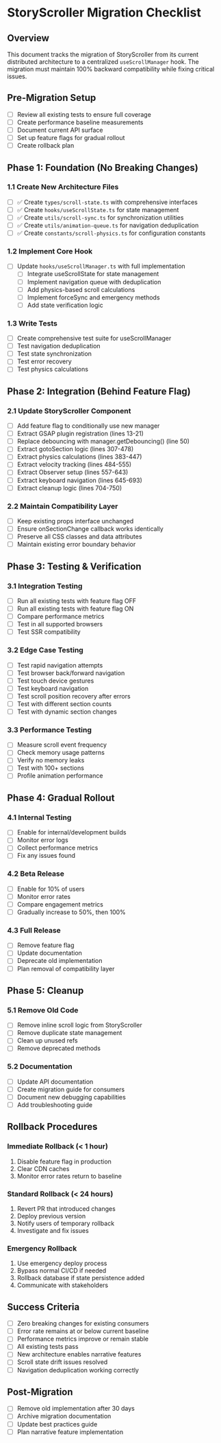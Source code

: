 # StoryScroller Migration Checklist

## Overview
This document tracks the migration of StoryScroller from its current distributed architecture to a centralized `useScrollManager` hook. The migration must maintain 100% backward compatibility while fixing critical issues.

## Pre-Migration Setup

- [ ] Review all existing tests to ensure full coverage
- [ ] Create performance baseline measurements
- [ ] Document current API surface
- [ ] Set up feature flags for gradual rollout
- [ ] Create rollback plan

## Phase 1: Foundation (No Breaking Changes)

### 1.1 Create New Architecture Files
- [ ] ✅ Create `types/scroll-state.ts` with comprehensive interfaces
- [ ] ✅ Create `hooks/useScrollState.ts` for state management
- [ ] ✅ Create `utils/scroll-sync.ts` for synchronization utilities
- [ ] ✅ Create `utils/animation-queue.ts` for navigation deduplication
- [ ] ✅ Create `constants/scroll-physics.ts` for configuration constants

### 1.2 Implement Core Hook
- [ ] Update `hooks/useScrollManager.ts` with full implementation
  - [ ] Integrate useScrollState for state management
  - [ ] Implement navigation queue with deduplication
  - [ ] Add physics-based scroll calculations
  - [ ] Implement forceSync and emergency methods
  - [ ] Add state verification logic

### 1.3 Write Tests
- [ ] Create comprehensive test suite for useScrollManager
- [ ] Test navigation deduplication
- [ ] Test state synchronization
- [ ] Test error recovery
- [ ] Test physics calculations

## Phase 2: Integration (Behind Feature Flag)

### 2.1 Update StoryScroller Component
- [ ] Add feature flag to conditionally use new manager
- [ ] Extract GSAP plugin registration (lines 13-21)
- [ ] Replace debouncing with manager.getDebouncing() (line 50)
- [ ] Extract gotoSection logic (lines 307-478)
- [ ] Extract physics calculations (lines 383-447)
- [ ] Extract velocity tracking (lines 484-555)
- [ ] Extract Observer setup (lines 557-643)
- [ ] Extract keyboard navigation (lines 645-693)
- [ ] Extract cleanup logic (lines 704-750)

### 2.2 Maintain Compatibility Layer
- [ ] Keep existing props interface unchanged
- [ ] Ensure onSectionChange callback works identically
- [ ] Preserve all CSS classes and data attributes
- [ ] Maintain existing error boundary behavior

## Phase 3: Testing & Verification

### 3.1 Integration Testing
- [ ] Run all existing tests with feature flag OFF
- [ ] Run all existing tests with feature flag ON
- [ ] Compare performance metrics
- [ ] Test in all supported browsers
- [ ] Test SSR compatibility

### 3.2 Edge Case Testing
- [ ] Test rapid navigation attempts
- [ ] Test browser back/forward navigation
- [ ] Test touch device gestures
- [ ] Test keyboard navigation
- [ ] Test scroll position recovery after errors
- [ ] Test with different section counts
- [ ] Test with dynamic section changes

### 3.3 Performance Testing
- [ ] Measure scroll event frequency
- [ ] Check memory usage patterns
- [ ] Verify no memory leaks
- [ ] Test with 100+ sections
- [ ] Profile animation performance

## Phase 4: Gradual Rollout

### 4.1 Internal Testing
- [ ] Enable for internal/development builds
- [ ] Monitor error logs
- [ ] Collect performance metrics
- [ ] Fix any issues found

### 4.2 Beta Release
- [ ] Enable for 10% of users
- [ ] Monitor error rates
- [ ] Compare engagement metrics
- [ ] Gradually increase to 50%, then 100%

### 4.3 Full Release
- [ ] Remove feature flag
- [ ] Update documentation
- [ ] Deprecate old implementation
- [ ] Plan removal of compatibility layer

## Phase 5: Cleanup

### 5.1 Remove Old Code
- [ ] Remove inline scroll logic from StoryScroller
- [ ] Remove duplicate state management
- [ ] Clean up unused refs
- [ ] Remove deprecated methods

### 5.2 Documentation
- [ ] Update API documentation
- [ ] Create migration guide for consumers
- [ ] Document new debugging capabilities
- [ ] Add troubleshooting guide

## Rollback Procedures

### Immediate Rollback (< 1 hour)
1. Disable feature flag in production
2. Clear CDN caches
3. Monitor error rates return to baseline

### Standard Rollback (< 24 hours)
1. Revert PR that introduced changes
2. Deploy previous version
3. Notify users of temporary rollback
4. Investigate and fix issues

### Emergency Rollback
1. Use emergency deploy process
2. Bypass normal CI/CD if needed
3. Rollback database if state persistence added
4. Communicate with stakeholders

## Success Criteria

- [ ] Zero breaking changes for existing consumers
- [ ] Error rate remains at or below current baseline
- [ ] Performance metrics improve or remain stable
- [ ] All existing tests pass
- [ ] New architecture enables narrative features
- [ ] Scroll state drift issues resolved
- [ ] Navigation deduplication working correctly

## Post-Migration

- [ ] Remove old implementation after 30 days
- [ ] Archive migration documentation
- [ ] Update best practices guide
- [ ] Plan narrative feature implementation
